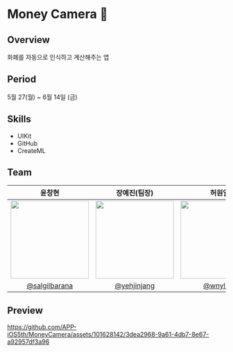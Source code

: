 # Money Camera 📸

## Overview
화폐를 자동으로 인식하고 계산해주는 앱

## Period
5월 27(월) ~ 6월 14일 (금)

## Skills
- UIKit
- GitHub
- CreateML

## Team

|  윤창현   |   장예진(팀장)   |   허원열   | 
|:---:|:---:|:---:|
| <img src="https://avatars.githubusercontent.com/u/39834903?v=4" width="180"> | <img src="https://avatars.githubusercontent.com/u/101628142?v=4" width="180"> | <img src="https://avatars.githubusercontent.com/u/105417766?v=4" width="180"> |
| [@salgilbarana](https://github.com/salgilbarana) | [@yehjinjang](https://github.com/yehjinjang) | [@wnyl_xx](https://github.com/wnylxx) |

## Preview 




https://github.com/APP-iOS5th/MoneyCamera/assets/101628142/3dea2968-9a61-4db7-8e67-a92957df3a96

